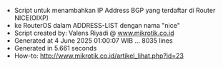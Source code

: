 - Script untuk menambahkan IP Address BGP yang terdaftar di Router NICE(OIXP)
- ke RouterOS dalam ADDRESS-LIST dengan nama "nice"
- Script created by: Valens Riyadi @ www.mikrotik.co.id
- Generated at 4 June 2025 01:00:07 WIB ... 8035 lines
- Generated in 5.661 seconds
- How-to: http://www.mikrotik.co.id/artikel_lihat.php?id=23
